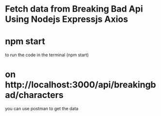 # Fetch data from Breaking Bad Api Using Nodejs Expressjs Axios

# npm start 
to run the code in the terminal (npm start)

# on http://localhost:3000/api/breakingbad/characters
you can use postman to get the data


